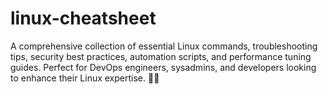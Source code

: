 # linux-cheatsheet
A comprehensive collection of essential Linux commands, troubleshooting tips, security best practices, automation scripts, and performance tuning guides. Perfect for DevOps engineers, sysadmins, and developers looking to enhance their Linux expertise. 🚀🐧
